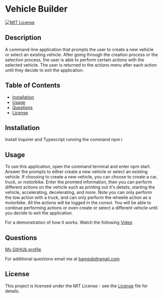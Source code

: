 # Vehicle Builder

[![MIT License](https://img.shields.io/badge/license-MIT-blue.svg)](https://mit-license.org/)

## Description
        
A command-line application that prompts the user to create a new vehicle or select an existing vehicle. After going through the creation process or the selection process, the user is able to perform certain actions with the selected vehicle. The user is returned to the actions menu after each action until they decide to exit the application.
        
## Table of Contents

* [Installation](#installation)
* [Usage](#usage)
* [Questions](#questions)
* [License](#license)
        
## Installation
        
Install Inquirer and Typescript running the command npm i
        
## Usage
        
To use this application, open the command terminal and enter npm start. Answer the prompts to either create a new vehicle or select an existing vehicle. If choosing to create a new vehicle, you can choose to create a car, truck, or motorbike. Enter the promted information, then you can perform different actions on the vehicle such as printing out it's details, starting the vehicle, accelerating, decelerating, and more. Note you can only perform the tow action with a truck, and can only perform the wheelie action as a motorbike. All the actions will be logged in the consol. You will be able to continue performing actions or even create or select a different vehicle until you decide to exit the application.

For a demonstration of how it works. Watch the following [Video](https://drive.google.com/file/d/1ex9MfAXx3TeeFldD9ydGkOH9dWoN8l33/view)

## Questions

[My GitHUb profile](https://github.com/JamixB97)

For additional questions email me at bamesb@gmail.com 

## License
    
This project is licensed under the MIT License - see the [License](https://mit-license.org/) file for details.